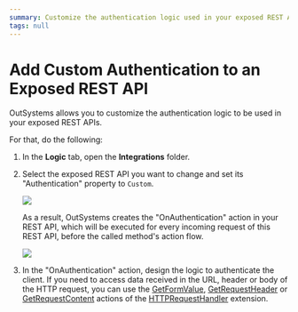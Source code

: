 ```yaml
---
summary: Customize the authentication logic used in your exposed REST APIs.
tags: null
---
```


# Add Custom Authentication to an Exposed REST API

OutSystems allows you to customize the authentication logic to be used in your exposed REST APIs.

For that, do the following:

1. In the **Logic** tab, open the **Integrations** folder.
2. Select the exposed REST API you want to change and set its "Authentication" property to `Custom`.

   ![](../../../../.gitbook/assets/ss-rest-authentication-options.png)

   As a result, OutSystems creates the "OnAuthentication" action in your REST API, which will be executed for every incoming request of this REST API, before the called method's action flow.

   ![](../../../../.gitbook/assets/ss-rest-onauthentication-custom-flow.png)

3. In the "OnAuthentication" action, design the logic to authenticate the client. If you need to access data received in the URL, header or body of the HTTP request, you can use the [GetFormValue](https://github.com/danielmarquespt/docs-product/tree/e7ea3f444d5129dab245c69ab72ae091554bc4fb/src/ref/apis/auto/httprequesthandler-api.final.md#GetFormValue), [GetRequestHeader](https://github.com/danielmarquespt/docs-product/tree/e7ea3f444d5129dab245c69ab72ae091554bc4fb/src/ref/apis/auto/httprequesthandler-api.final.md#GetRequestHeader) or [GetRequestContent](https://github.com/danielmarquespt/docs-product/tree/e7ea3f444d5129dab245c69ab72ae091554bc4fb/src/ref/apis/auto/httprequesthandler-api.final.md#GetRequestContent) actions of the [HTTPRequestHandler](https://github.com/danielmarquespt/docs-product/tree/e7ea3f444d5129dab245c69ab72ae091554bc4fb/src/ref/apis/auto/httprequesthandler-api.final.md) extension.

